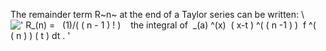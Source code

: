 The remainder term R~n~ at the end of a Taylor series can be written: \\
![' R\_(n) =   (1)/(
( n - 1 ) ! )    the integral of  \_(a) \^(x)  ( x-t ) \^( ( n -1 ) )  f \^(
( n ) ) ( t ) dt . '](../dictionary/equation_images/4467.1..png)
